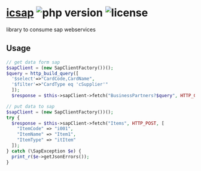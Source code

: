 # [icsap](https://github.com/ictorch/icsap) ![php version](https://img.shields.io/badge/php-%3E%3D7.4-blue) ![license](https://img.shields.io/github/license/ictorch/icsap)

library to consume sap webservices

## Usage

```php
// get data form sap
$sapClient = (new SapClientFactory())();
$query = http_build_query([
  '$select'=>"CardCode,CardName",
  '$filter'=>"CardType eq 'cSupplier'"
  ]);
  $response = $this->sapClient->fetch("BusinessPartners?$query", HTTP_GET, [], ["Prefer" => "odata.maxpagesize=100"]);
``` 

```php
// put data to sap
$sapClient = (new SapClientFactory())();
try {
  $response = $this->sapClient->fetch("Items", HTTP_POST, [
    "ItemCode" => "i001",
    "ItemName" => "Item1",
    "ItemType" => "itItem"
  ]);
} catch (\SapException $e) {
  print_r($e->getJsonErrors());
}
``` 